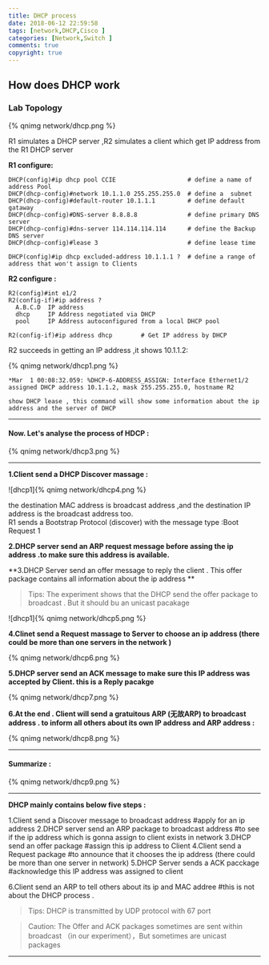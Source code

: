 ```yaml
---
title: DHCP process
date: 2018-06-12 22:59:58
tags: [network,DHCP,Cisco ]
categories: [Network,Switch ]
comments: true
copyright: true
---
```




## How does DHCP work

### Lab Topology



{% qnimg network/dhcp.png %}



<!--more-->

R1 simulates a DHCP server ,R2 simulates a client which get IP address from the R1 DHCP server

**R1 configure:**

```
DHCP(config)#ip dhcp pool CCIE                    # define a name of address Pool
DHCP(dhcp-config)#network 10.1.1.0 255.255.255.0  # define a  subnet 
DHCP(dhcp-config)#default-router 10.1.1.1         # define default gataway
DHCP(dhcp-config)#DNS-server 8.8.8.8              # define primary DNS server
DHCP(dhcp-config)#dns-server 114.114.114.114      # define the Backup DNS server
DHCP(dhcp-config)#lease 3                         # define lease time  

DHCP(config)#ip dhcp excluded-address 10.1.1.1 ?  # define a range of address that won't assign to Clients

```



**R2 configure :**

```
R2(config)#int e1/2
R2(config-if)#ip address ?
  A.B.C.D  IP address
  dhcp     IP Address negotiated via DHCP
  pool     IP Address autoconfigured from a local DHCP pool

R2(config-if)#ip address dhcp        # Get IP address by DHCP

```

R2 succeeds in getting an IP address ,it shows 10.1.1.2:

{% qnimg network/dhcp1.png %}

```
*Mar  1 00:08:32.059: %DHCP-6-ADDRESS_ASSIGN: Interface Ethernet1/2 assigned DHCP address 10.1.1.2, mask 255.255.255.0, hostname R2

show DHCP lease , this command will show some information about the ip address and the server of DHCP
```

--------------------------------------------------------------------------------



#### Now. Let's analyse the process of HDCP :

{% qnimg network/dhcp3.png %}

---



**1.Client send a DHCP Discover massage :**

![dhcp1]{% qnimg network/dhcp4.png %}

the destination MAC address is broadcast address ,and the destination IP address is the broadcast address too.  
R1 sends a Bootstrap Protocol (discover) with the message type :Boot Request 1



**2.DHCP server send an ARP request message  before assing the ip address .to make sure this address is available.**

**3.DHCP Server send an offer message to reply the client . This offer package contains all information about the ip address **



> Tips: The experiment shows that the DHCP send the offer package to broadcast . But it should bu an unicast pacakage



![dhcp1]{% qnimg network/dhcp5.png %}



**4.Clinet send a Request massage to Server to choose an ip address (there could be more than one servers in the network )**



{% qnimg network/dhcp6.png %}



**5.DHCP server send an ACK message to make sure this IP address was accepted by Client. this is a Reply pacakge**



{% qnimg network/dhcp7.png %}



**6.At the end . Client will send a gratuitous ARP (无故ARP) to broadcast address . to inform all others about its own IP address and ARP address :**



{% qnimg network/dhcp8.png %}



--------------------------------------------------------------------------------
#### Summarize :

{% qnimg network/dhcp9.png %}

---

**DHCP mainly contains below five steps :**



1.Client send a Discover message to broadcast address          #apply for an ip address
2.DHCP server send an ARP package to broadcast address     #to see if the ip address which is gonna assign to client exists in network
3.DHCP send an offer package                                                      #assign this ip address to Client
4.Client send a Request package                                                   #to announce that it chooses the ip address (there could be more than one server in network)
5.DHCP Server sends a ACK pacckage                                          #acknowledge this IP address was assigned to client

6.Client send an ARP to tell others about its ip and MAC addree     #this is not about the DHCP process .  



> Tips: DHCP is transmitted by UDP protocol with 67 port

> Caution: The Offer and ACK packages sometimes are sent within broadcast （in our experiment），But sometimes are  unicast  packages

--------------------------------------------------------------------------------

